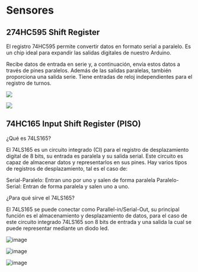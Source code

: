 # Sensores
## 274HC595 Shift Register

El registro 74HC595 permite convertir datos en formato serial a paralelo. Es un chip ideal para expandir las salidas digitales de nuestro Arduino.

Recibe datos de entrada en serie y, a continuación, envía estos datos a través de pines paralelos. Además de las salidas paralelas, también proporciona una salida serie. Tiene entradas de reloj independientes para el registro de turnos. 

![](https://programarfacil.com/wp-content/uploads/2016/02/74HC595.jpg)


![](https://programarfacil.com/wp-content/uploads/2016/02/74HC595-1.jpg)


## 74HC165 Input Shift Register (PISO)

¿Qué es 74LS165?

El 74LS165 es un circuito integrado (CI) para el registro de desplazamiento digital de 8 bits, su entrada es paralela y su salida serial. Este circuito es capaz de almacenar datos y representarlos en sus pines. Hay varios tipos de registros de desplazamiento, tal es el caso de:

Serial-Paralelo: Entran uno por uno y salen de forma paralela
Paralelo-Serial: Entran de forma paralela y salen uno a uno.

¿Para qué sirve el 74LS165?

El 74LS165 se puede conectar como Parallel-in/Serial-Out, su principal función es el almacenamiento y desplazamiento de datos, para el caso de este circuito integrado 74LS165 son 8 bits de entrada y una salida la cual se  puede representar mediante un diodo led.

![image](https://user-images.githubusercontent.com/79483512/190944143-4108da1e-2f5b-47e6-9243-b53c6b5efe41.png)

![image](https://user-images.githubusercontent.com/79483512/190944098-9aa8a18f-841e-4309-ac05-cc272c644ca2.png)

![image](https://user-images.githubusercontent.com/79483512/190944248-da822258-a550-40f7-b361-da7461c92344.png)
